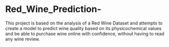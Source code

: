# Red_Wine_Prediction-
This project is based on the analysis of a Red Wine Dataset and attempts to create a model to predict wine quality based on its physicochemical values and be able to purchase wine online with confidence, without having to read any wine review.

